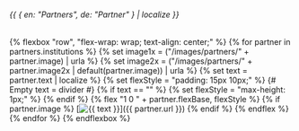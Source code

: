 <!-- Using data from global `partners.json` file. -->

###### {{ { en: "Partners", de: "Partner" } | localize }}

{% flexbox "row", "flex-wrap: wrap; text-align: center;" %}
  {% for partner in partners.institutions %}
    {% set image1x = ("/images/partners/" + partner.image) | urla %}
    {% set image2x = ("/images/partners/" + partner.image2x | default(partner.image)) | urla %}
    {% set text = partner.text | localize %}
    {% set flexStyle = "padding: 15px 10px;" %}
    {# Empty text = divider #}
    {% if text == "" %}
      {% set flexStyle = "max-height: 1px;" %}
    {% endif %}
    {% flex "1 0 " + partner.flexBase, flexStyle %}
      {% if partner.image %}
        [<img alt="{{ text }}" src="{{ image1x }}" srcset="{{ image1x }} 1x, {{ image2x }} 2x" sizes="300px" style="min-width: {{ partner.imageWidth | default('100px') }}; max-width: {{ partner.imageWidth | default('100%') }};">]({{ partner.url }})
      {% endif %}
    {% endflex %}
  {% endfor %}
{% endflexbox %}
